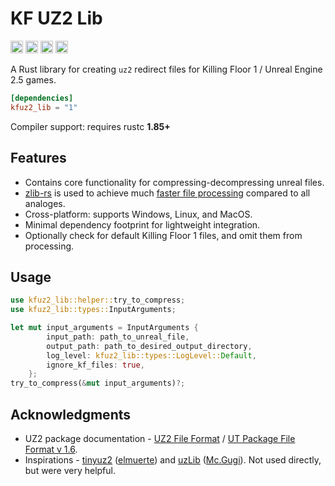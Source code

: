 # KF UZ2 Lib

[<img alt="github" src="https://img.shields.io/badge/github-kfuz2_lib-8da0cb?style=for-the-badge&logo=github" height="20">](https://github.com/InsultingPros/KFRedirectTool/tree/main/crates/kfuz2_lib 'github') [<img alt="crates.io" src="https://img.shields.io/crates/v/kfuz2_lib?style=for-the-badge&color=fc8d62&logo=rust" height="20">](https://crates.io/crates/kfuz2_lib 'crates.io') [<img alt="docs.rs" src="https://img.shields.io/docsrs/kfuz2_lib?style=for-the-badge&labelColor=555555&logo=docs.rs" height="20">](https://docs.rs/kfuz2_lib 'docs.rs') [<img alt="build status" src="https://img.shields.io/github/actions/workflow/status/InsultingPros/KFRedirectTool/build.yml?style=for-the-badge" height="20">](https://github.com/InsultingPros/KFRedirectTool/actions/workflows/build.yml 'build status')

A Rust library for creating `uz2` redirect files for Killing Floor 1 / Unreal Engine 2.5 games.

```toml
[dependencies]
kfuz2_lib = "1"
```

Compiler support: requires rustc **1.85+**

## Features

- Contains core functionality for compressing-decompressing unreal files.
- [zlib-rs](https://github.com/memorysafety/zlib-rs) is used to achieve much [faster file processing](../../docs/Benchmark.md) compared to all analoges.
- Cross-platform: supports Windows, Linux, and MacOS.
- Minimal dependency footprint for lightweight integration.
- Optionally check for default Killing Floor 1 files, and omit them from processing.

## Usage

```rust
use kfuz2_lib::helper::try_to_compress;
use kfuz2_lib::types::InputArguments;

let mut input_arguments = InputArguments {
        input_path: path_to_unreal_file,
        output_path: path_to_desired_output_directory,
        log_level: kfuz2_lib::types::LogLevel::Default,
        ignore_kf_files: true,
    };
try_to_compress(&mut input_arguments)?;
```

## Acknowledgments

- UZ2 package documentation - [UZ2 File Format](https://wiki.beyondunreal.com/UZ2_file#File_format) / [UT Package File Format v 1.6](https://archive.org/details/ut-package-file-format).
- Inspirations - [tinyuz2](https://unrealadmin.org/forums/showthread.php?t=10192) ([elmuerte](https://github.com/elmuerte)) and [uzLib](https://unrealadmin.org/forums/showthread.php?p=172927) ([Mc.Gugi](https://unrealadmin.org/forums/member.php?u=17138)). Not used directly, but were very helpful.
